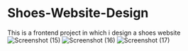 # Shoes-Website-Design
This is a frontend project in which i design a shoes website 
![Screenshot (15)](https://user-images.githubusercontent.com/123093364/227004850-2652fc80-5ab4-49d9-a3b6-6519e47f2f16.png)
![Screenshot (16)](https://user-images.githubusercontent.com/123093364/227005209-88f0a26e-0828-425e-bd6d-139ca1768138.png)
![Screenshot (17)](https://user-images.githubusercontent.com/123093364/227005462-74d089d7-e1be-47eb-97ad-11849a64b367.png)
